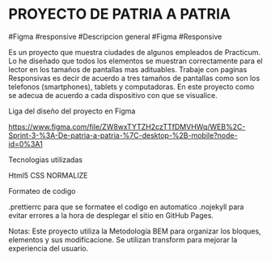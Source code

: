 # PROYECTO DE PATRIA A PATRIA

#Figma
#responsive
#Descripcion general
#Figma
#Responsive

Es un proyecto que muestra ciudades de algunos empleados de Practicum. Lo he diseñado que todos los elementos se muestran correctamente para el lector en los tamaños de pantallas mas adituables. Trabaje con paginas Responsivas es decir de acuerdo a tres tamaños de pantallas como son los telefonos (smartphones), tablets y computadoras. En este proyecto como se adecua de acuerdo a cada dispositivo con que se visualice.

Liga del diseño del proyecto en Figma

https://www.figma.com/file/ZW8wxTYTZH2czTTfDMVHWq/WEB%2C-Sprint-3-%3A-De-patria-a-patria-%7C-desktop-%2B-mobile?node-id=0%3A1

Tecnologias utilizadas

Html5
CSS
NORMALIZE

Formateo de codigo

.prettierrc para que se formatee el codigo en automatico
.nojekyll para evitar errores a la hora de desplegar el sitio en GitHub Pages.

Notas:
Este proyecto utiliza la Metodología BEM para organizar los bloques, elementos y sus modificacione. Se utilizan transform para mejorar la experiencia del usuario.

